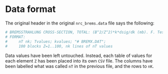 # Data format

The original header in the original `nrc_brems.data` file says the following:

```python
# BREMSSTRAHLUNG CROSS-SECTION, TOTAL: (B^2/Z^2)*k*dsig/dk (mb). F. Tessier 2007.
# FORMAT:
#     nT nk; Tvalues; kvalues; "# BREMX.DAT";
#     100 blocks Z=1..100, nk lines of nT values
```

Data values have been left untouched. Instead, each table of values for each
element `Z` has been placed into its own `CSV` file. The columns have been
labelled what was called `nT` in the previous file, and the rows to `nK`.
